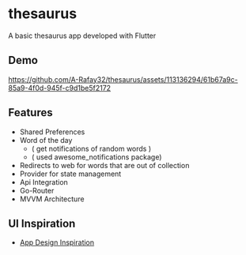 # thesaurus

A basic thesaurus app developed with Flutter

## Demo
https://github.com/A-Rafay32/thesaurus/assets/113136294/61b67a9c-85a9-4f0d-945f-c9d1be5f2172

## Features 
  * Shared Preferences 
  * Word of the day 
      * ( get notifications of random words )
      * ( used awesome_notifications package)
  * Redirects to web for words that are out of collection     
  * Provider for state management
  * Api Integration
  * Go-Router
  * MVVM Architecture
 
##  UI Inspiration
  * [App Design Inspiration](https://dribbble.com/shots/14110798-A-simple-TheSaurus-App-Concept)

 
